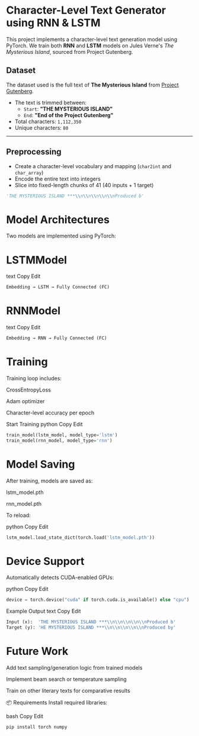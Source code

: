 # Character-Level Text Generator using RNN & LSTM

This project implements a character-level text generation model using PyTorch. We train both **RNN** and **LSTM** models on Jules Verne's *The Mysterious Island*, sourced from Project Gutenberg.

## Dataset

The dataset used is the full text of **The Mysterious Island** from [Project Gutenberg](https://www.gutenberg.org/ebooks/1268).

- The text is trimmed between:
  - `Start`: **"THE MYSTERIOUS ISLAND"**
  - `End`: **"End of the Project Gutenberg"**
- Total characters: `1,112,350`
- Unique characters: `80`

---

## Preprocessing

- Create a character-level vocabulary and mapping (`char2int` and `char_array`)
- Encode the entire text into integers
- Slice into fixed-length chunks of 41 (40 inputs + 1 target)

```python
'THE MYSTERIOUS ISLAND ***\\n\\n\\n\\n\\nProduced b'
```


# Model Architectures
Two models are implemented using PyTorch:

# LSTMModel
text
Copy
Edit

```python
Embedding → LSTM → Fully Connected (FC)
```

# RNNModel
text
Copy
Edit

```python
Embedding → RNN → Fully Connected (FC)
```

# Training
Training loop includes:

CrossEntropyLoss

Adam optimizer

Character-level accuracy per epoch

Start Training
python
Copy
Edit

```python
train_model(lstm_model, model_type='lstm')
train_model(rnn_model, model_type='rnn')
```

# Model Saving
After training, models are saved as:

lstm_model.pth

rnn_model.pth

To reload:

python
Copy
Edit

```python
lstm_model.load_state_dict(torch.load('lstm_model.pth'))
```

# Device Support
Automatically detects CUDA-enabled GPUs:

python
Copy
Edit

```python
device = torch.device("cuda" if torch.cuda.is_available() else "cpu")
```

Example Output
text
Copy
Edit

```python
Input (x):  'THE MYSTERIOUS ISLAND ***\\n\\n\\n\\n\\nProduced b'
Target (y): 'HE MYSTERIOUS ISLAND ***\\n\\n\\n\\n\\nProduced by'
```

# Future Work
Add text sampling/generation logic from trained models

Implement beam search or temperature sampling

Train on other literary texts for comparative results

📦 Requirements
Install required libraries:

bash
Copy
Edit

```python
pip install torch numpy
```
